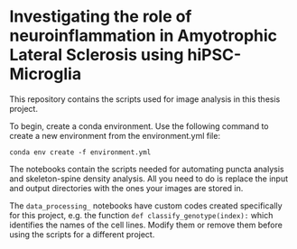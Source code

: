 # Investigating the role of neuroinflammation in Amyotrophic Lateral Sclerosis using hiPSC-Microglia

This repository contains the scripts used for image analysis in this thesis project.

To begin, create a conda environment. Use the following command to create a new environment from the environment.yml file:
```
conda env create -f environment.yml
```

The notebooks contain the scripts needed for automating puncta analysis and skeleton-spine density analysis. All you need to do is replace the input and output directories with the ones your images are stored in.

The `data_processing_` notebooks have custom codes created specifically for this project, e.g. the function `def classify_genotype(index):` which identifies the names of the cell lines. Modify them or remove them before using the scripts for a different project.
